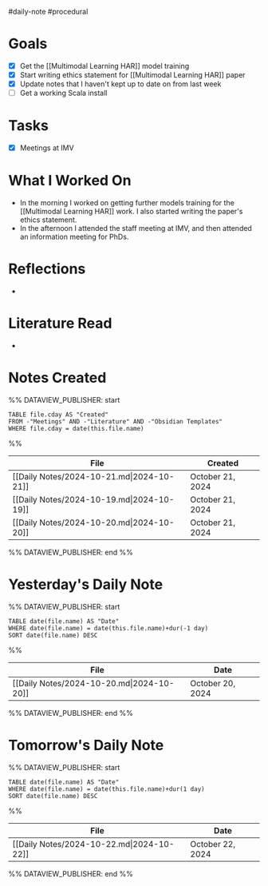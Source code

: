 #daily-note #procedural 

# Goals

- [x] Get the [[Multimodal Learning HAR]] model training
- [x] Start writing ethics statement for [[Multimodal Learning HAR]] paper
- [x] Update notes that I haven't kept up to date on from last week
- [ ] Get a working Scala install

# Tasks

- [x] Meetings at IMV

# What I Worked On

- In the morning I worked on getting further models training for the [[Multimodal Learning HAR]] work. I also started writing the paper's ethics statement.
- In the afternoon I attended the staff meeting at IMV, and then attended an information meeting for PhDs.

# Reflections

- 

# Literature Read

- 

# Notes Created


%% DATAVIEW_PUBLISHER: start
```dataview
TABLE file.cday AS "Created"
FROM -"Meetings" AND -"Literature" AND -"Obsidian Templates"
WHERE file.cday = date(this.file.name)
```
%%

| File                                      | Created          |
| ----------------------------------------- | ---------------- |
| [[Daily Notes/2024-10-21.md\|2024-10-21]] | October 21, 2024 |
| [[Daily Notes/2024-10-19.md\|2024-10-19]] | October 21, 2024 |
| [[Daily Notes/2024-10-20.md\|2024-10-20]] | October 21, 2024 |

%% DATAVIEW_PUBLISHER: end %%

# Yesterday's Daily Note

%% DATAVIEW_PUBLISHER: start
```dataview
TABLE date(file.name) AS "Date"
WHERE date(file.name) = date(this.file.name)+dur(-1 day)
SORT date(file.name) DESC
```
%%

| File                                      | Date             |
| ----------------------------------------- | ---------------- |
| [[Daily Notes/2024-10-20.md\|2024-10-20]] | October 20, 2024 |

%% DATAVIEW_PUBLISHER: end %%
# Tomorrow's Daily Note

%% DATAVIEW_PUBLISHER: start
```dataview
TABLE date(file.name) AS "Date"
WHERE date(file.name) = date(this.file.name)+dur(1 day)
SORT date(file.name) DESC
```
%%

| File                                      | Date             |
| ----------------------------------------- | ---------------- |
| [[Daily Notes/2024-10-22.md\|2024-10-22]] | October 22, 2024 |

%% DATAVIEW_PUBLISHER: end %%


